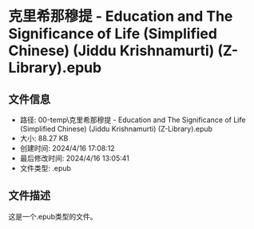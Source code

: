 ﻿# 克里希那穆提 - Education and The Significance of Life (Simplified Chinese) (Jiddu Krishnamurti) (Z-Library).epub

## 文件信息
- 路径: 00-temp\克里希那穆提 - Education and The Significance of Life (Simplified Chinese) (Jiddu Krishnamurti) (Z-Library).epub
- 大小: 88.27 KB
- 创建时间: 2024/4/16 17:08:12
- 最后修改时间: 2024/4/16 13:05:41
- 文件类型: .epub

## 文件描述
这是一个.epub类型的文件。

